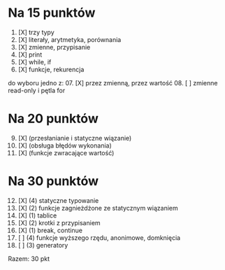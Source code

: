 # Na 15 punktów
01. [X] trzy typy
02. [X] literały, arytmetyka, porównania
03. [X] zmienne, przypisanie
04. [X] print
05. [X] while, if
06. [X] funkcje, rekurencja

do wyboru jedno z:
07. [X] przez zmienną, przez wartość
08. [ ] zmienne read-only i pętla for

# Na 20 punktów
09. [X] (przesłanianie i statyczne wiązanie)
10. [X] (obsługa błędów wykonania)
11. [X] (funkcje zwracające wartość)

# Na 30 punktów
12. [X] (4) statyczne typowanie
13. [X] (2) funkcje zagnieżdżone ze statycznym wiązaniem
14. [X] (1) tablice
15. [X] (2) krotki z przypisaniem
16. [X] (1) break, continue
17. [ ] (4) funkcje wyższego rzędu, anonimowe, domknięcia
18. [ ] (3) generatory

Razem: 30 pkt
